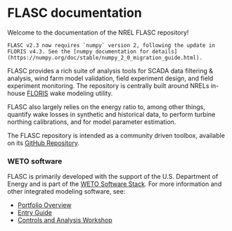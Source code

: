 
# FLASC documentation


Welcome to the documentation of the NREL FLASC repository!

```{note}
FLASC v2.3 now requires `numpy` version 2, following the update in FLORIS v4.3. See the [numpy documentation for details](https://numpy.org/doc/stable/numpy_2_0_migration_guide.html).
```

FLASC provides a rich suite of analysis tools for SCADA data filtering &
analysis, wind farm model validation, field experiment design, and field
experiment monitoring. The repository is centrally built around NRELs
in-house [FLORIS](https://github.com/NREL/floris/discussions/)
 wake modeling utility.

FLASC also largely relies on the energy ratio to, among other things, quantify wake
losses in synthetic and historical data, to perform turbine northing
calibrations, and for model parameter estimation.

The FLASC repository is intended as a community driven toolbox, available on
its [GitHub Repository](https://github.com/NREL/flasc).

### WETO software

FLASC is primarily developed with the support of the U.S. Department of Energy and is part of the [WETO Software Stack](https://nrel.github.io/WETOStack). For more information and other integrated modeling software, see:
- [Portfolio Overview](https://nrel.github.io/WETOStack/portfolio_analysis/overview.html)
- [Entry Guide](https://nrel.github.io/WETOStack/_static/entry_guide/index.html)
- [Controls and Analysis Workshop](https://nrel.github.io/WETOStack/workshops/user_workshops_2024.html#wind-farm-controls-and-analysis)
